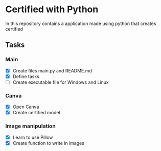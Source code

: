 # Certified with Python
In this repository contains a application made using python that creates certified
## Tasks
### Main 
- [X] Create files main.py and README.md
- [X] Define tasks
- [ ] Create executable file for Windows and Linux

### Canva
- [X] Open Canva
- [X] Create certified model

### Image manipulation
 - [X] Learn to use Pillow
 - [X] Create function to write in images
